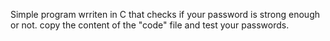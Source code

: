 Simple program wrriten in C that checks if your password is strong enough or not.
copy the content of the "code" file and test your passwords.
